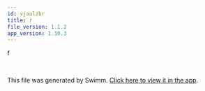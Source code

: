 ```yaml
---
id: vjaulzbr
title: r
file_version: 1.1.2
app_version: 1.10.3
---
```


f

<br/>

This file was generated by Swimm. [Click here to view it in the app](http://localhost:5000/repos/Z2l0aHViJTNBJTNBTm9hUmVwbyUzQSUzQU5vYW96ZXI=/docs/vjaulzbr).
